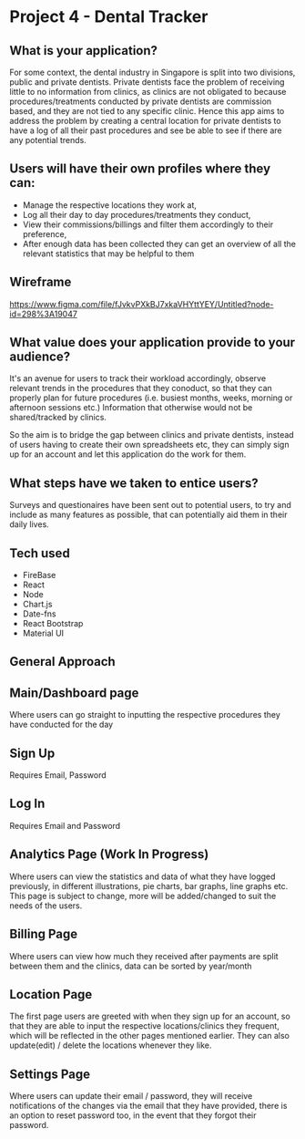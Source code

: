 # Project 4 - Dental Tracker

## What is your application? 

For some context, the dental industry in Singapore is split into two divisions, public and private dentists. Private dentists face the problem of receiving little to no information from clinics, as clinics are not obligated to because procedures/treatments conducted by private dentists are commission based, and they are not tied to any specific clinic. 
Hence this app aims to address the problem by creating a central location for private dentists to have a log of all their past procedures and see be able to see if there are any potential trends.

## Users will have their own profiles where they can: 
* Manage the respective locations they work at,
* Log all their day to day procedures/treatments they conduct,
* View their commissions/billings and filter them accordingly to their preference,
* After enough data has been collected they can get an overview of all the relevant statistics that may be helpful to them

## Wireframe
https://www.figma.com/file/fJvkvPXkBJ7xkaVHYttYEY/Untitled?node-id=298%3A19047

## What value does your application provide to your audience?
It's an avenue for users to track their workload accordingly, observe relevant trends in the procedures that they conoduct, so that they can properly plan for future procedures (i.e. busiest months, weeks, morning or afternoon sessions etc.) Information that otherwise would not be shared/tracked by clinics. 

So the aim is to bridge the gap between clinics and private dentists, instead of users having to create their own spreadsheets etc, they can simply sign up for an account and let this application do the work for them.
 
## What steps have we taken to entice users?
Surveys and questionaires have been sent out to potential users, to try and include as many features as possible, that can potentially aid them in their daily lives. 
 
## Tech used
* FireBase
* React
* Node
* Chart.js
* Date-fns
* React Bootstrap
* Material UI
 
## General Approach
## Main/Dashboard page
Where users can go straight to inputting the respective procedures they have conducted for the day
 
## Sign Up
Requires Email, Password
 
## Log In
Requires Email and Password

## Analytics Page (Work In Progress)
Where users can view the statistics and data of what they have logged previously, in different illustrations, pie charts, bar graphs, line graphs etc. This page is subject to change, more will be added/changed to suit the needs of the users.
 
## Billing Page
Where users can view how much they received after payments are split between them and the clinics, data can be sorted by year/month
 
## Location Page
The first page users are greeted with when they sign up for an account, so that they are able to input the respective locations/clinics they frequent, which will be reflected in the other pages mentioned earlier. They can also update(edit) / delete the locations whenever they like.
 
## Settings Page
Where users can update their email / password, they will receive notifications of the changes via the email that they have provided, there is an option to reset password too, in the event that they forgot their password.

